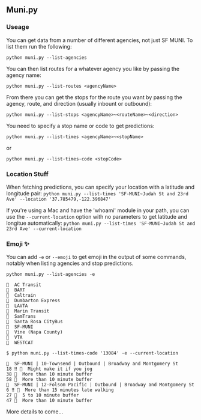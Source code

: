 ## Muni.py

### Useage

You can get data from a number of different agencies, not just SF MUNI.  To list them run the following:

`python muni.py --list-agencies`


You can then list routes for a whatever agency you like by passing the agency name:

`python muni.py --list-routes <agencyName>`


From there you can get the stops for the route you want by passing the agency, route, and direction (usually inbount or outbound):

`python muni.py --list-stops <agencyName>~<routeName>~<direction>`


You need to specify a stop name or code to get predictions:

`python muni.py --list-times <agencyName>~<stopName>`

or

`python muni.py --list-times-code <stopCode>`


### Location Stuff

When fetching predictions, you can specify your location with a latitude and longitude pair:
`python muni.py --list-times 'SF-MUNI~Judah St and 23rd Ave' --location '37.785479,-122.396847'`

If you're using a Mac and have the 'whoami' module in your path, you can use the `--current-location` option with no parameters to get latitude and longitue  automatically:
`python muni.py --list-times 'SF-MUNI~Judah St and 23rd Ave' --current-location`


### Emoji  ✨

You can add `-e` or `--emoji` to get emoji in the output of some commands, notably when listing agencies and stop predictions.

`python muni.py --list-agencies -e`

	🚌  AC Transit
	🚆  BART
	🚆  Caltrain
	🚌  Dumbarton Express
	🚌  LAVTA
	🚌  Marin Transit
	🚌  SamTrans
	🚌  Santa Rosa CityBus
	🚌  SF-MUNI
	🚌  Vine (Napa County)
	🚌  VTA
	🚌  WESTCAT


`$ python muni.py --list-times-code '13084' -e --current-location`

	🚌  SF-MUNI | 10-Townsend | Outbound | Broadway and Montgomery St
	18 ‼️ 🏇  Might make it if you jog
	38 🐌  More than 10 minute buffer
	58 🐌  More than 10 minute buffer
	🚌  SF-MUNI | 12-Folsom Pacific | Outbound | Broadway and Montgomery St
	6 ‼️ 🚷  More than 15 minutes late walking
	27 🚶  5 to 10 minute buffer
	47 🐌  More than 10 minute buffer

More details to come...
